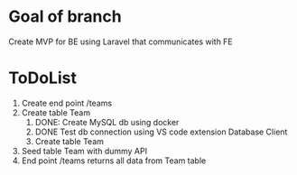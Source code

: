 # Goal of branch
Create MVP for BE using Laravel that communicates with FE

# ToDoList
1. Create end point /teams
2. Create table Team
    1. DONE: Create MySQL db using docker
    2. DONE Test db connection using VS code extension Database Client
    3. Create table Team
3. Seed table Team with dummy API
4. End point /teams returns all data from Team table
